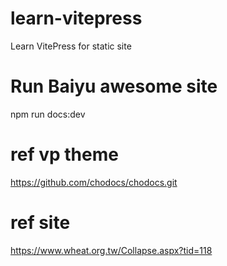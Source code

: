 # learn-vitepress
Learn VitePress for static site

# Run Baiyu awesome site
npm run docs:dev

# ref vp theme
https://github.com/chodocs/chodocs.git

# ref site
https://www.wheat.org.tw/Collapse.aspx?tid=118
